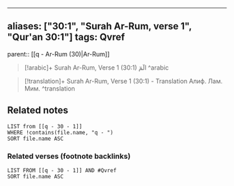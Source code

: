 
---
aliases: ["30:1", "Surah Ar-Rum, verse 1", "Qur'an 30:1"]
tags: Qvref
---

parent:: [[q - Ar-Rum (30)|Ar-Rum]]

> [!arabic]+ Surah Ar-Rum, Verse 1 (30:1)
> <span class="quran-arabic"> الٓمٓ</span>
^arabic

> [!translation]+ Surah Ar-Rum, Verse 1 (30:1) - Translation
> Алиф. Лам. Мим.
^translation



## Related notes
```dataview
LIST from [[q - 30 - 1]]
WHERE !contains(file.name, "q - ")
SORT file.name ASC
```

### Related verses (footnote backlinks)
```dataview
LIST FROM [[q - 30 - 1]] AND #Qvref
SORT file.name ASC
```

